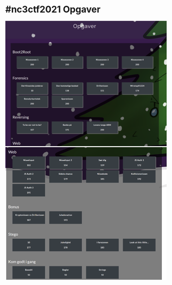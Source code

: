 # #nc3ctf2021 Opgaver

![](../billeder/NC3CTF2022_Opgaver_1.PNG)
![](../billeder/NC3CTF2022_Opgaver_2.PNG)
